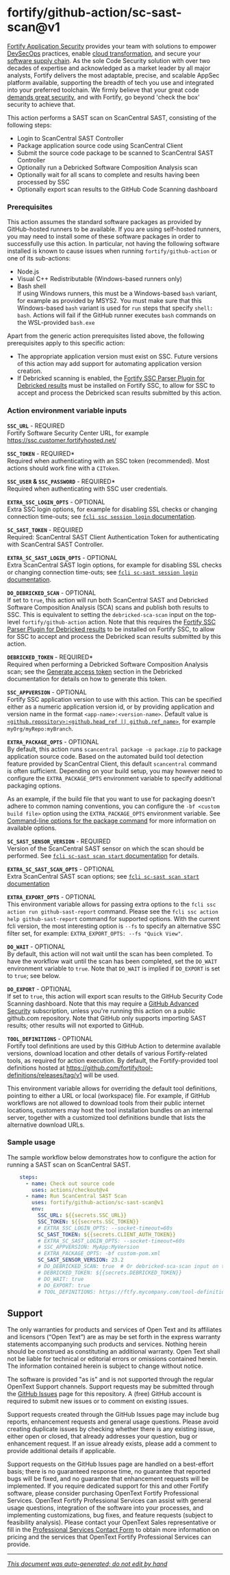 # fortify/github-action/sc-sast-scan@v1 


<!-- START-INCLUDE:p.marketing-intro.md -->

[Fortify Application Security](https://www.microfocus.com/en-us/solutions/application-security) provides your team with solutions to empower [DevSecOps](https://www.microfocus.com/en-us/cyberres/use-cases/devsecops) practices, enable [cloud transformation](https://www.microfocus.com/en-us/cyberres/use-cases/cloud-transformation), and secure your [software supply chain](https://www.microfocus.com/en-us/cyberres/use-cases/securing-the-software-supply-chain). As the sole Code Security solution with over two decades of expertise and acknowledged as a market leader by all major analysts, Fortify delivers the most adaptable, precise, and scalable AppSec platform available, supporting the breadth of tech you use and integrated into your preferred toolchain. We firmly believe that your great code [demands great security](https://www.microfocus.com/cyberres/application-security/developer-security), and with Fortify, go beyond 'check the box' security to achieve that.

<!-- END-INCLUDE:p.marketing-intro.md -->



<!-- START-INCLUDE:action-sc-sast-scan.md -->

This action performs a SAST scan on ScanCentral SAST, consisting of the following steps:

* Login to ScanCentral SAST Controller
* Package application source code using ScanCentral Client
* Submit the source code package to be scanned to ScanCentral SAST Controller
* Optionally run a Debricked Software Composition Analysis scan
* Optionally wait for all scans to complete and results having been processed by SSC
* Optionally export scan results to the GitHub Code Scanning dashboard


<!-- START-INCLUDE:action-prerequisites.md -->

### Prerequisites

This action assumes the standard software packages as provided by GitHub-hosted runners to be available. If you are using self-hosted runners, you may need to install some of these software packages in order to successfully use this action. In particular, not having the following software installed is known to cause issues when running `fortify/github-action` or one of its sub-actions:

* Node.js
* Visual C++ Redistributable (Windows-based runners only)
* Bash shell   
  If using Windows runners, this must be a Windows-based `bash` variant, for example as provided by MSYS2. You must make sure that this Windows-based `bash` variant is used for `run` steps that specify `shell: bash`. Actions will fail if the GitHub runner executes `bash` commands on the WSL-provided `bash.exe`

<!-- END-INCLUDE:action-prerequisites.md -->


Apart from the generic action prerequisites listed above, the following prerequisites apply to this specific action:

* The appropriate application version must exist on SSC. Future versions of this action may add support for automating application version creation.
* If Debricked scanning is enabled, the [Fortify SSC Parser Plugin for Debricked results](https://github.com/fortify/fortify-ssc-parser-debricked-cyclonedx) must be installed on Fortify SSC, to allow for SSC to accept and process the Debricked scan results submitted by this action.

### Action environment variable inputs


<!-- START-INCLUDE:env-sc-sast-scan.md -->


<!-- START-INCLUDE:env-ssc-connection.md -->

**`SSC_URL`** - REQUIRED   
Fortify Software Security Center URL, for example https://ssc.customer.fortifyhosted.net/

**`SSC_TOKEN`** - REQUIRED*   
Required when authenticating with an SSC token (recommended). Most actions should work fine with a `CIToken`.

**`SSC_USER` & `SSC_PASSWORD`** - REQUIRED*   
Required when authenticating with SSC user credentials.

<!-- END-INCLUDE:env-ssc-connection.md -->



<!-- START-INCLUDE:env-ssc-login.md -->

**`EXTRA_SSC_LOGIN_OPTS`** - OPTIONAL    
Extra SSC login options, for example for disabling SSL checks or changing connection time-outs; see [`fcli ssc session login` documentation](https://fortify.github.io/fcli/v2.3.0//manpage/fcli-ssc-session-login.html).

<!-- END-INCLUDE:env-ssc-login.md -->



<!-- START-INCLUDE:env-sc-sast-login.md -->

**`SC_SAST_TOKEN`** - REQUIRED    
Required: ScanCentral SAST Client Authentication Token for authenticating with ScanCentral SAST Controller.

**`EXTRA_SC_SAST_LOGIN_OPTS`** - OPTIONAL    
Extra ScanCentral SAST login options, for example for disabling SSL checks or changing connection time-outs; see [`fcli sc-sast session login` documentation](https://fortify.github.io/fcli/v2.3.0//manpage/fcli-sc-sast-session-login.html).

<!-- END-INCLUDE:env-sc-sast-login.md -->


**`DO_DEBRICKED_SCAN`** - OPTIONAL    
If set to `true`, this action will run both ScanCentral SAST and Debricked Software Composition Analysis (SCA) scans and publish both results to SSC. This is equivalent to setting the `debricked-sca-scan` input on the top-level `fortify/github-action` action. Note that this requires the [Fortify SSC Parser Plugin for Debricked results](https://github.com/fortify/fortify-ssc-parser-debricked-cyclonedx) to be installed on Fortify SSC, to allow for SSC to accept and process the Debricked scan results submitted by this action.

**`DEBRICKED_TOKEN`** - REQUIRED*       
Required when performing a Debricked Software Composition Analysis scan; see the [Generate access token](https://docs.debricked.com/product/administration/generate-access-token) section in the Debricked documentation for details on how to generate this token.


<!-- START-INCLUDE:env-ssc-appversion.md -->

**`SSC_APPVERSION`** - OPTIONAL   
Fortify SSC application version to use with this action. This can be specified either as a numeric application version id, or by providing application and version name in the format `<app-name>:<version-name>`. Default value is [`<github.repository>:<github.head_ref || github.ref_name>`](https://docs.github.com/en/actions/learn-github-actions/contexts#github-context), for example `myOrg/myRepo:myBranch`.

<!-- END-INCLUDE:env-ssc-appversion.md -->



<!-- START-INCLUDE:env-package.md -->

**`EXTRA_PACKAGE_OPTS`** - OPTIONAL   
By default, this action runs `scancentral package -o package.zip` to package application source code. Based on the  automated build tool detection feature provided by ScanCentral Client, this default `scancentral` command is often sufficient. Depending on your build setup, you may however need to configure the `EXTRA_PACKAGE_OPTS` environment variable to specify additional packaging options. 

As an example, if the build file that you want to use for packaging doesn't adhere  to common naming conventions, you can configure the `-bf <custom build file>` option using the `EXTRA_PACKAGE_OPTS` environment variable. See [Command-line options for the package command]({{var:sc-client-doc-base-url#CLI.htm#Package}}) for more information on available options.

<!-- END-INCLUDE:env-package.md -->


**`SC_SAST_SENSOR_VERSION`** - REQUIRED     
Version of the ScanCentral SAST sensor on which the scan should be performed. See [`fcli sc-sast scan start` documentation](https://fortify.github.io/fcli/v2.3.0//manpage/fcli-sc-sast-scan-start.html#_options_for_scanning_a_package_file) for details.

**`EXTRA_SC_SAST_SCAN_OPTS`** - OPTIONAL    
Extra ScanCentral SAST scan options; see [`fcli sc-sast scan start` documentation](https://fortify.github.io/fcli/v2.3.0//manpage/fcli-sc-sast-scan-start.html)


<!-- START-INCLUDE:env-ssc-export.md -->

**`EXTRA_EXPORT_OPTS`** - OPTIONAL   
This environment variable allows for passing extra options to the `fcli ssc action run github-sast-report` command. Please see the `fcli ssc action help github-sast-report` command for supported options. With the current fcli version, the most interesting option is `--fs` to specify an alternative SSC filter set, for example: `EXTRA_EXPORT_OPTS: --fs "Quick View"`.

<!-- END-INCLUDE:env-ssc-export.md -->



<!-- START-INCLUDE:env-wait-export.md -->

**`DO_WAIT`** - OPTIONAL    
By default, this action will not wait until the scan has been completed. To have the workflow wait until the scan has been completed, set the `DO_WAIT` environment variable to `true`. Note that `DO_WAIT` is implied if `DO_EXPORT` is set to `true`; see below.

**`DO_EXPORT`** - OPTIONAL    
If set to `true`, this action will export scan results to the GitHub Security Code Scanning dashboard. Note that this may require a [GitHub Advanced Security](https://docs.github.com/en/get-started/learning-about-github/about-github-advanced-security) subscription, unless you're running this action on a public github.com repository. Note that GitHub only supports importing SAST results; other results will not exported to GitHub.

<!-- END-INCLUDE:env-wait-export.md -->


<!-- END-INCLUDE:env-sc-sast-scan.md -->



<!-- START-INCLUDE:env-setup.md -->

**`TOOL_DEFINITIONS`** - OPTIONAL   
Fortify tool definitions are used by this GitHub Action to determine available versions, download location and other details of various Fortify-related tools, as required for action execution. By default, the Fortify-provided tool definitions hosted at https://github.com/fortify/tool-definitions/releases/tag/v1 will be used. 

This environment variable allows for overriding the default tool definitions, pointing to either a URL or local (workspace) file. For example, if GitHub workflows are not allowed to download tools from their public internet locations, customers may host the tool installation bundles on an internal server, together with a customized tool definitions bundle that lists the alternative download URLs.

<!-- END-INCLUDE:env-setup.md -->


### Sample usage

The sample workflow below demonstrates how to configure the action for running a SAST scan on ScanCentral SAST.

```yaml
    steps:    
      - name: Check out source code
        uses: actions/checkout@v4  
      - name: Run ScanCentral SAST Scan
        uses: fortify/github-action/sc-sast-scan@v1
        env:
          SSC_URL: ${{secrets.SSC_URL}}
          SSC_TOKEN: ${{secrets.SSC_TOKEN}}
          # EXTRA_SSC_LOGIN_OPTS: --socket-timeout=60s
          SC_SAST_TOKEN: ${{secrets.CLIENT_AUTH_TOKEN}}
          # EXTRA_SC_SAST_LOGIN_OPTS: --socket-timeout=60s
          # SSC_APPVERSION: MyApp:MyVersion
          # EXTRA_PACKAGE_OPTS: -bf custom-pom.xml
          SC_SAST_SENSOR_VERSION: 23.2
          # DO_DEBRICKED_SCAN: true  # Or debricked-sca-scan input on top-level action
          # DEBRICKED_TOKEN: ${{secrets.DEBRICKED_TOKEN}}
          # DO_WAIT: true
          # DO_EXPORT: true
          # TOOL_DEFINITIONS: https://ftfy.mycompany.com/tool-definitions/v1/tool-definitions.yaml.zip
```

<!-- END-INCLUDE:action-sc-sast-scan.md -->



<!-- START-INCLUDE:h2.support.md -->

## Support

The only warranties for products and services of Open Text and its affiliates and licensors (“Open Text”) are as may be set forth in the express warranty statements accompanying such products and services. Nothing herein should be construed as constituting an additional warranty. Open Text shall not be liable for technical or editorial errors or omissions contained herein. The information contained herein is subject to change without notice.

The software is provided "as is" and is not supported through the regular OpenText Support channels. Support requests may be submitted through the [GitHub Issues](https://github.com/fortify/github-action/issues) page for this repository. A (free) GitHub account is required to submit new issues or to comment on existing issues. 

Support requests created through the GitHub Issues page may include bug reports, enhancement requests and general usage questions. Please avoid creating duplicate issues by checking whether there is any existing issue, either open or closed, that already addresses your question, bug or enhancement request. If an issue already exists, please add a comment to provide additional details if applicable.

Support requests on the GitHub Issues page are handled on a best-effort basis; there is no guaranteed response time, no guarantee that reported bugs will be fixed, and no guarantee that enhancement requests will be implemented. If you require dedicated support for this and other Fortify software, please consider purchasing OpenText Fortify Professional Services. OpenText Fortify Professional Services can assist with general usage questions, integration of the software into your processes, and implementing customizations, bug fixes, and feature requests (subject to feasibility analysis). Please contact your OpenText Sales representative or fill in the [Professional Services Contact Form](https://www.microfocus.com/en-us/cyberres/contact/professional-services) to obtain more information on pricing and the services that OpenText Fortify Professional Services can provide.

<!-- END-INCLUDE:h2.support.md -->


---

*[This document was auto-generated; do not edit by hand](https://github.com/fortify/shared-doc-resources/blob/main/USAGE.md)*
